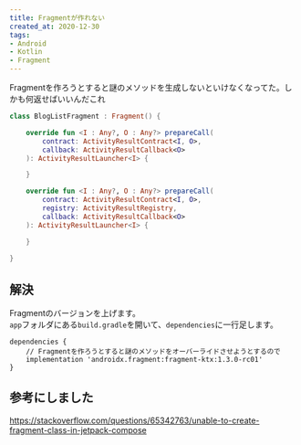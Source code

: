 ```yaml
---
title: Fragmentが作れない
created_at: 2020-12-30
tags:
- Android
- Kotlin
- Fragment
---
```


Fragmentを作ろうとすると謎のメソッドを生成しないといけなくなってた。しかも何返せばいいんだこれ

```kotlin
class BlogListFragment : Fragment() {

    override fun <I : Any?, O : Any?> prepareCall(
        contract: ActivityResultContract<I, O>,
        callback: ActivityResultCallback<O>
    ): ActivityResultLauncher<I> {

    }

    override fun <I : Any?, O : Any?> prepareCall(
        contract: ActivityResultContract<I, O>,
        registry: ActivityResultRegistry,
        callback: ActivityResultCallback<O>
    ): ActivityResultLauncher<I> {

    }
    
}
```

## 解決
Fragmentのバージョンを上げます。  
`app`フォルダにある`build.gradle`を開いて、`dependencies`に一行足します。

```
dependencies {
    // Fragmentを作ろうとすると謎のメソッドをオーバーライドさせようとするので
    implementation 'androidx.fragment:fragment-ktx:1.3.0-rc01'
}
```

## 参考にしました
https://stackoverflow.com/questions/65342763/unable-to-create-fragment-class-in-jetpack-compose